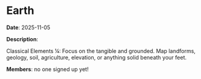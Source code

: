 # Earth

**Date**: 2025-11-05

**Description**:

Classical Elements ¼: Focus on the tangible and grounded. Map landforms, geology, soil, agriculture, elevation, or anything solid beneath your feet.

**Members**: no one signed up yet!
